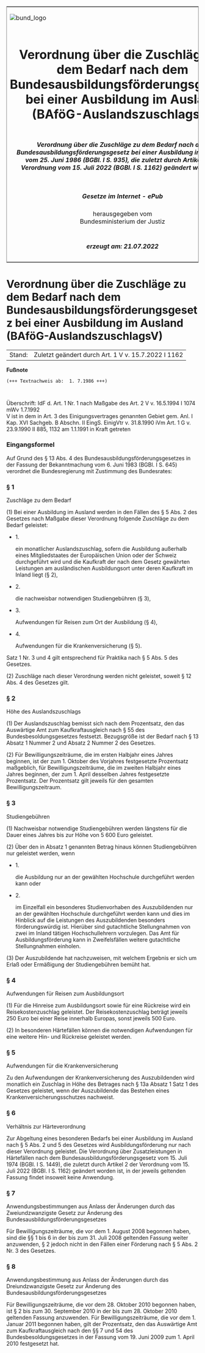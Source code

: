 <span id="DECKBLATT.html"></span>

<table border="0" frame="border" width="100%">

<tr valign="top">

<td align="left">

![bund\_logo](BfJ_2021_Web_de_de.gif)

</td>

<td align="right">

 

</td>

</tr>

<tr align="center" valign="middle">

<td colspan="2">

# Verordnung über die Zuschläge zu dem Bedarf nach dem Bundesausbildungsförderungsgesetz bei einer Ausbildung im Ausland (BAföG-AuslandszuschlagsV)

</td>

</tr>

<tr align="center" valign="middle">

<td colspan="2">

##### Verordnung über die Zuschläge zu dem Bedarf nach dem Bundesausbildungsförderungsgesetz bei einer Ausbildung im Ausland vom 25. Juni 1986 (BGBl. I S. 935), die zuletzt durch Artikel 1 der Verordnung vom 15. Juli 2022 (BGBl. I S. 1162) geändert worden ist

</td>

</tr>

<tr align="center" valign="middle">

<td colspan="2">

  
  

##### Gesetze im Internet - ePub  
  
herausgegeben vom  
Bundesministerium der Justiz

</td>

</tr>

<tr align="center" valign="bottom">

<td colspan="2">

  
  

##### erzeugt am: 21.07.2022

</td>

</tr>

</table>

<span id="BJNR009350986.html"></span>

# Verordnung über die Zuschläge zu dem Bedarf nach dem Bundesausbildungsförderungsgesetz bei einer Ausbildung im Ausland (BAföG-AuslandszuschlagsV)

<div>

<div class="jnhtml">

|        |                                                     |
| ------ | --------------------------------------------------- |
| Stand: | Zuletzt geändert durch Art. 1 V v. 15.7.2022 I 1162 |

</div>

</div>

<div>

  
**Fußnote**

<div class="jnhtml">

<div>

<div class="jurAbsatz">

  

``` 
(+++ Textnachweis ab:  1. 7.1986 +++)

 
```

Überschrift: IdF d. Art. 1 Nr. 1 nach Maßgabe des Art. 2 V v. 16.5.1994
I 1074 mWv 1.7.1992  
V ist in dem in Art. 3 des Einigungsvertrages genannten Gebiet gem. Anl.
I Kap. XVI Sachgeb. B Abschn. II EingS. EinigVtr v. 31.8.1990 iVm Art. 1
G v. 23.9.1990 II 885, 1132 am 1.1.1991 in Kraft getreten

</div>

</div>

</div>

</div>

<span id="BJNR009350986BJNE000100327.html"></span>

### Eingangsformel  

<div>

<div class="jnhtml">

<div>

<div class="jurAbsatz">

Auf Grund des § 13 Abs. 4 des Bundesausbildungsförderungsgesetzes in der
Fassung der Bekanntmachung vom 6. Juni 1983 (BGBl. I S. 645) verordnet
die Bundesregierung mit Zustimmung des Bundesrates:

</div>

</div>

</div>

</div>

<span id="BJNR009350986BJNE000204310.html"></span>

### § 1  
Zuschläge zu dem Bedarf

<div>

<div class="jnhtml">

<div>

<div class="jurAbsatz">

(1) Bei einer Ausbildung im Ausland werden in den Fällen des § 5 Abs. 2
des Gesetzes nach Maßgabe dieser Verordnung folgende Zuschläge zu dem
Bedarf geleistet:

  - 1\.
    
    <div style="">
    
    ein monatlicher Auslandszuschlag, sofern die Ausbildung außerhalb
    eines Mitgliedstaates der Europäischen Union oder der Schweiz
    durchgeführt wird und die Kaufkraft der nach dem Gesetz gewährten
    Leistungen am ausländischen Ausbildungsort unter deren Kaufkraft im
    Inland liegt (§ 2),
    
    </div>

  - 2\.
    
    <div style="">
    
    die nachweisbar notwendigen Studiengebühren (§ 3),
    
    </div>

  - 3\.
    
    <div style="">
    
    Aufwendungen für Reisen zum Ort der Ausbildung (§ 4),
    
    </div>

  - 4\.
    
    <div style="">
    
    Aufwendungen für die Krankenversicherung (§ 5).
    
    </div>

Satz 1 Nr. 3 und 4 gilt entsprechend für Praktika nach § 5 Abs. 5 des
Gesetzes.

</div>

<div class="jurAbsatz">

(2) Zuschläge nach dieser Verordnung werden nicht geleistet, soweit § 12
Abs. 4 des Gesetzes gilt.

</div>

</div>

</div>

</div>

<span id="BJNR009350986BJNE000310310.html"></span>

### § 2  
Höhe des Auslandszuschlags

<div>

<div class="jnhtml">

<div>

<div class="jurAbsatz">

(1) Der Auslandszuschlag bemisst sich nach dem Prozentsatz, den das
Auswärtige Amt zum Kaufkraftausgleich nach § 55 des
Bundesbesoldungsgesetzes festsetzt. Bezugsgröße ist der Bedarf nach § 13
Absatz 1 Nummer 2 und Absatz 2 Nummer 2 des Gesetzes.

</div>

<div class="jurAbsatz">

(2) Für Bewilligungszeiträume, die im ersten Halbjahr eines Jahres
beginnen, ist der zum 1. Oktober des Vorjahres festgesetzte Prozentsatz
maßgeblich, für Bewilligungszeiträume, die im zweiten Halbjahr eines
Jahres beginnen, der zum 1. April desselben Jahres festgesetzte
Prozentsatz. Der Prozentsatz gilt jeweils für den gesamten
Bewilligungszeitraum.

</div>

</div>

</div>

</div>

<span id="BJNR009350986BJNE000404311.html"></span>

### § 3  
Studiengebühren

<div>

<div class="jnhtml">

<div>

<div class="jurAbsatz">

(1) Nachweisbar notwendige Studiengebühren werden längstens für die
Dauer eines Jahres bis zur Höhe von 5 600 Euro geleistet.

</div>

<div class="jurAbsatz">

(2) Über den in Absatz 1 genannten Betrag hinaus können Studiengebühren
nur geleistet werden, wenn

  - 1\.
    
    <div style="">
    
    die Ausbildung nur an der gewählten Hochschule durchgeführt werden
    kann oder
    
    </div>

  - 2\.
    
    <div style="">
    
    im Einzelfall ein besonderes Studienvorhaben des Auszubildenden nur
    an der gewählten Hochschule durchgeführt werden kann und dies im
    Hinblick auf die Leistungen des Auszubildenden besonders
    förderungswürdig ist. Hierüber sind gutachtliche Stellungnahmen
    von zwei im Inland tätigen Hochschullehrern vorzulegen. Das Amt für
    Ausbildungsförderung kann in Zweifelsfällen weitere gutachtliche
    Stellungnahmen einholen.
    
    </div>

</div>

<div class="jurAbsatz">

(3) Der Auszubildende hat nachzuweisen, mit welchem Ergebnis er sich um
Erlaß oder Ermäßigung der Studiengebühren bemüht hat.

</div>

</div>

</div>

</div>

<span id="BJNR009350986BJNE000501310.html"></span>

### § 4  
Aufwendungen für Reisen zum Ausbildungsort

<div>

<div class="jnhtml">

<div>

<div class="jurAbsatz">

(1) Für die Hinreise zum Ausbildungsort sowie für eine Rückreise wird
ein Reisekostenzuschlag geleistet. Der Reisekostenzuschlag beträgt
jeweils 250 Euro bei einer Reise innerhalb Europas, sonst jeweils 500
Euro.

</div>

<div class="jurAbsatz">

(2) In besonderen Härtefällen können die notwendigen Aufwendungen für
eine weitere Hin- und Rückreise geleistet werden.

</div>

</div>

</div>

</div>

<span id="BJNR009350986BJNE000605116.html"></span>

### § 5  
Aufwendungen für die Krankenversicherung

<div>

<div class="jnhtml">

<div>

<div class="jurAbsatz">

Zu den Aufwendungen der Krankenversicherung des Auszubildenden wird
monatlich ein Zuschlag in Höhe des Betrages nach § 13a Absatz 1 Satz 1
des Gesetzes geleistet, wenn der Auszubildende das Bestehen eines
Krankenversicherungsschutzes nachweist.

</div>

</div>

</div>

</div>

<span id="BJNR009350986BJNE000705311.html"></span>

### § 6  
Verhältnis zur Härteverordnung

<div>

<div class="jnhtml">

<div>

<div class="jurAbsatz">

Zur Abgeltung eines besonderen Bedarfs bei einer Ausbildung im Ausland
nach § 5 Abs. 2 und 5 des Gesetzes wird Ausbildungsförderung nur nach
dieser Verordnung geleistet. Die Verordnung über Zusatzleistungen in
Härtefällen nach dem Bundesausbildungsförderungsgesetz vom 15. Juli
1974 (BGBl. I S. 1449), die zuletzt durch Artikel 2 der Verordnung vom
15. Juli 2022 (BGBl. I S. 1162) geändert worden ist, in der jeweils
geltenden Fassung findet insoweit keine Anwendung.

</div>

</div>

</div>

</div>

<span id="BJNR009350986BJNE000902310.html"></span>

### § 7  
Anwendungsbestimmungen aus Anlass der Änderungen durch das Zweiundzwanzigste Gesetz zur Änderung des Bundesausbildungsförderungsgesetzes

<div>

<div class="jnhtml">

<div>

<div class="jurAbsatz">

Für Bewilligungszeiträume, die vor dem 1. August 2008 begonnen haben,
sind die §§ 1 bis 6 in der bis zum 31. Juli 2008 geltenden Fassung
weiter anzuwenden, § 2 jedoch nicht in den Fällen einer Förderung nach §
5 Abs. 2 Nr. 3 des Gesetzes.

</div>

</div>

</div>

</div>

<span id="BJNR009350986BJNE001000310.html"></span>

### § 8  
Anwendungsbestimmung aus Anlass der Änderungen durch das Dreiundzwanzigste Gesetz zur Änderung des Bundesausbildungsförderungsgesetzes

<div>

<div class="jnhtml">

<div>

<div class="jurAbsatz">

Für Bewilligungszeiträume, die vor dem 28. Oktober 2010 begonnen haben,
ist § 2 bis zum 30. September 2010 in der bis zum 28. Oktober 2010
geltenden Fassung anzuwenden. Für Bewilligungszeiträume, die vor dem 1.
Januar 2011 begonnen haben, gilt der Prozentsatz, den das Auswärtige Amt
zum Kaufkraftausgleich nach den §§ 7 und 54 des Bundesbesoldungsgesetzes
in der Fassung vom 19. Juni 2009 zum 1. April 2010 festgesetzt hat.

</div>

</div>

</div>

</div>
